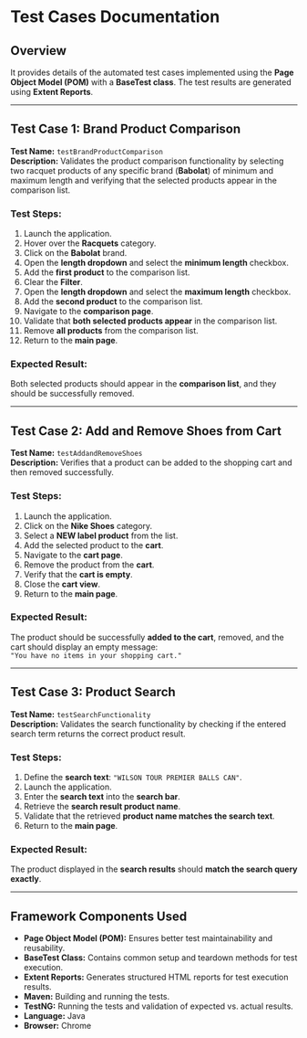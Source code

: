 # Test Cases Documentation

## Overview
 It provides details of the automated test cases implemented using the **Page Object Model (POM)** with a **BaseTest class**. The test results are generated using **Extent Reports**.

---

## Test Case 1: Brand Product Comparison

**Test Name:** `testBrandProductComparison`  
**Description:** Validates the product comparison functionality by selecting two racquet products of any specific brand (**Babolat**) of minimum and maximum length and verifying that the selected products appear in the comparison list.

### **Test Steps:**
1. Launch the application.
2. Hover over the **Racquets** category.
3. Click on the **Babolat** brand.
4. Open the **length dropdown** and select the **minimum length** checkbox.
5. Add the **first product** to the comparison list.
6. Clear the **Filter**.
7. Open the **length dropdown** and select the **maximum length** checkbox.
8. Add the **second product** to the comparison list.
9. Navigate to the **comparison page**.
10. Validate that **both selected products appear** in the comparison list.
11. Remove **all products** from the comparison list.
12. Return to the **main page**.

### **Expected Result:**
Both selected products should appear in the **comparison list**, and they should be successfully removed.

---

## Test Case 2: Add and Remove Shoes from Cart

**Test Name:** `testAddandRemoveShoes`  
**Description:** Verifies that a product can be added to the shopping cart and then removed successfully.

### **Test Steps:**
1. Launch the application.
2. Click on the **Nike Shoes** category.
3. Select a **NEW label product** from the list.
4. Add the selected product to the **cart**.
5. Navigate to the **cart page**.
6. Remove the product from the **cart**.
7. Verify that the **cart is empty**.
8. Close the **cart view**.
9. Return to the **main page**.

### **Expected Result:**
The product should be successfully **added to the cart**, removed, and the cart should display an empty message:  
`"You have no items in your shopping cart."`

---

## Test Case 3: Product Search

**Test Name:** `testSearchFunctionality`  
**Description:** Validates the search functionality by checking if the entered search term returns the correct product result.

### **Test Steps:**
1. Define the **search text**: `"WILSON TOUR PREMIER BALLS CAN"`.
2. Launch the application.
3. Enter the **search text** into the **search bar**.
4. Retrieve the **search result product name**.
5. Validate that the retrieved **product name matches the search text**.
6. Return to the **main page**.

### **Expected Result:**
The product displayed in the **search results** should **match the search query exactly**.

---

## **Framework Components Used**
- **Page Object Model (POM):** Ensures better test maintainability and reusability.
- **BaseTest Class:** Contains common setup and teardown methods for test execution.
- **Extent Reports:** Generates structured HTML reports for test execution results.
- **Maven:** Building and running the tests.
- **TestNG:** Running the tests and validation of expected vs. actual results.
- **Language:** Java  
- **Browser:** Chrome
